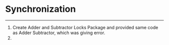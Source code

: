 # Synchronization  

---

1. Create Adder and Subtractor Locks Package and provided same code as Adder Subtractor, which was giving error.
2. 